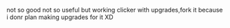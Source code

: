 not so good not so useful but working clicker with upgrades,fork it because i donr plan making upgrades for it XD

